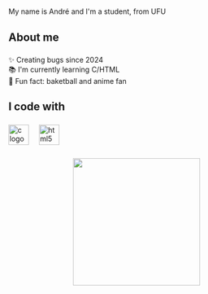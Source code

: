 <h1 align="left"></h1>

###

<p align="left">My name is André and I'm a student, from UFU</p>

###

<h2 align="left">About me</h2>

###

<p align="left">✨ Creating bugs since 2024<br>📚 I'm currently learning C/HTML<br>🎲 Fun fact: baketball and anime fan</p>

###

<h2 align="left">I code with</h2>

###

<div align="left">
  <img src="https://cdn.jsdelivr.net/gh/devicons/devicon/icons/c/c-line.svg" height="40" alt="c logo"  />
  <img width="12" />
  <img src="https://cdn.jsdelivr.net/gh/devicons/devicon/icons/html5/html5-plain.svg" height="40" alt="html5 logo"  />
</div>

###

<div align="center">
  <img height="250" height="150" src="https://i.pinimg.com/originals/9f/a9/e1/9fa9e136b2df5a14cb41bb53945d4432.gif"  />
</div>

###
